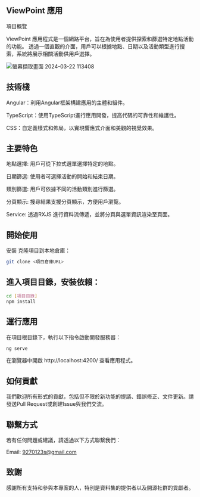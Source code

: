 ## ViewPoint 應用

項目概覽

ViewPoint 應用程式是一個網路平台，旨在為使用者提供探索和篩選特定地點活動的功能。 透過一個直觀的介面，用戶可以根據地點、日期以及活動類型進行搜索，系統將展示相關活動供用戶選擇。

![螢幕擷取畫面 2024-03-22 113408](https://github.com/9270123a/ViewPoints/assets/157206678/d0c5353a-e386-4247-82dd-f0b484ba568f)



## 技術棧

Angular：利用Angular框架構建應用的主體和組件。

TypeScript：使用TypeScript進行應用開發，提高代碼的可靠性和維護性。

CSS：自定義樣式和佈局，以實現響應式介面和美觀的視覺效果。

## 主要特色


地點選擇: 用戶可從下拉式選單選擇特定的地點。

日期篩選: 使用者可選擇活動的開始和結束日期。

類別篩選: 用戶可依據不同的活動類別進行篩選。

分頁顯示: 搜尋結果支援分頁顯示，方便用戶瀏覽。

Service: 透過RXJS 進行資料流傳遞，並將分頁與選單資訊渲染至頁面。

## 開始使用

安裝
克隆項目到本地倉庫：

```bash
git clone <項目倉庫URL>


```
## 進入項目目錄，安裝依賴：

```bash
cd [項目目錄]
npm install

```
## 運行應用
在項目根目錄下，執行以下指令啟動開發服務器：


```bash
ng serve


```
在瀏覽器中開啟 http://localhost:4200/ 查看應用程式。
## 如何貢獻
我們歡迎所有形式的貢獻，包括但不限於新功能的提議、錯誤修正、文件更新。請發送Pull Request或創建Issue與我們交流。

## 聯繫方式
若有任何問題或建議，請透過以下方式聯繫我們：

Email: 9270123s@gmail.com

## 致謝
感謝所有支持和參與本專案的人，特別是資料集的提供者以及開源社群的貢獻者。
